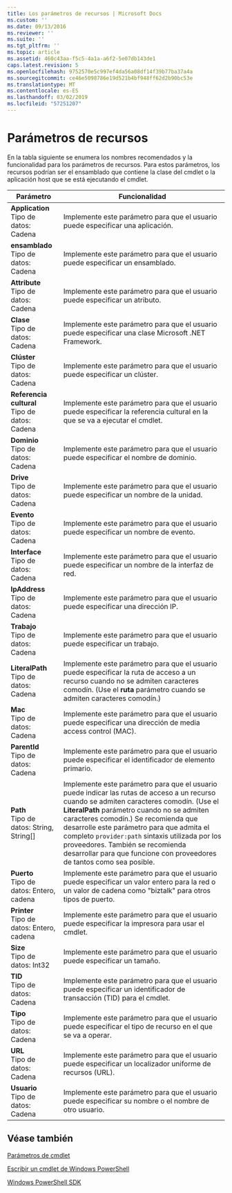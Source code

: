 ```yaml
---
title: Los parámetros de recursos | Microsoft Docs
ms.custom: ''
ms.date: 09/13/2016
ms.reviewer: ''
ms.suite: ''
ms.tgt_pltfrm: ''
ms.topic: article
ms.assetid: 460c43aa-f5c5-4a1a-a6f2-5e07db143de1
caps.latest.revision: 5
ms.openlocfilehash: 9752570e5c997ef4da56a08df14f39b77ba37a4a
ms.sourcegitcommit: ce46e5098786e19d521b4bf948ff62d2b90bc53e
ms.translationtype: MT
ms.contentlocale: es-ES
ms.lasthandoff: 03/02/2019
ms.locfileid: "57251207"
---
```

# <a name="resource-parameters"></a>Parámetros de recursos

En la tabla siguiente se enumera los nombres recomendados y la funcionalidad para los parámetros de recursos. Para estos parámetros, los recursos podrían ser el ensamblado que contiene la clase del cmdlet o la aplicación host que se está ejecutando el cmdlet.

|Parámetro|Funcionalidad|
|---|---|
|**Application**<br>Tipo de datos: Cadena|Implemente este parámetro para que el usuario puede especificar una aplicación.|
|**ensamblado**<br>Tipo de datos: Cadena|Implemente este parámetro para que el usuario puede especificar un ensamblado.|
|**Attribute**<br>Tipo de datos: Cadena|Implemente este parámetro para que el usuario puede especificar un atributo.|
|**Clase**<br>Tipo de datos: Cadena|Implemente este parámetro para que el usuario puede especificar una clase Microsoft .NET Framework.|
|**Clúster**<br>Tipo de datos: Cadena|Implemente este parámetro para que el usuario puede especificar un clúster.|
|**Referencia cultural**<br>Tipo de datos: Cadena|Implemente este parámetro para que el usuario puede especificar la referencia cultural en la que se va a ejecutar el cmdlet.|
|**Dominio**<br>Tipo de datos: Cadena|Implemente este parámetro para que el usuario puede especificar el nombre de dominio.|
|**Drive**<br>Tipo de datos: Cadena|Implemente este parámetro para que el usuario puede especificar un nombre de la unidad.|
|**Evento**<br>Tipo de datos: Cadena|Implemente este parámetro para que el usuario puede especificar un nombre de evento.|
|**Interface**<br>Tipo de datos: Cadena|Implemente este parámetro para que el usuario puede especificar un nombre de la interfaz de red.|
|**IpAddress**<br>Tipo de datos: Cadena|Implemente este parámetro para que el usuario puede especificar una dirección IP.|
|**Trabajo**<br>Tipo de datos: Cadena|Implemente este parámetro para que el usuario puede especificar un trabajo.|
|**LiteralPath**<br>Tipo de datos: Cadena|Implemente este parámetro para que el usuario puede especificar la ruta de acceso a un recurso cuando no se admiten caracteres comodín. (Use el **ruta** parámetro cuando se admiten caracteres comodín.)|
|**Mac**<br>Tipo de datos: Cadena|Implemente este parámetro para que el usuario puede especificar una dirección de media access control (MAC).|
|**ParentId**<br>Tipo de datos: Cadena|Implemente este parámetro para que el usuario puede especificar el identificador de elemento primario.|
|**Path**<br>Tipo de datos: String, String[]|Implemente este parámetro para que el usuario puede indicar las rutas de acceso a un recurso cuando se admiten caracteres comodín. (Use el **LiteralPath** parámetro cuando no se admiten caracteres comodín.) Se recomienda que desarrolle este parámetro para que admita el completo `provider:path` sintaxis utilizada por los proveedores. También se recomienda desarrollar para que funcione con proveedores de tantos como sea posible.|
|**Puerto**<br>Tipo de datos: Entero, cadena|Implemente este parámetro para que el usuario puede especificar un valor entero para la red o un valor de cadena como "biztalk" para otros tipos de puerto.|
|**Printer**<br>Tipo de datos: Entero, cadena|Implemente este parámetro para que el usuario puede especificar la impresora para usar el cmdlet.|
|**Size**<br>Tipo de datos: Int32|Implemente este parámetro para que el usuario puede especificar un tamaño.|
|**TID**<br>Tipo de datos: Cadena|Implemente este parámetro para que el usuario puede especificar un identificador de transacción (TID) para el cmdlet.|
|**Tipo**<br>Tipo de datos: Cadena|Implemente este parámetro para que el usuario puede especificar el tipo de recurso en el que se va a operar.|
|**URL**<br>Tipo de datos: Cadena|Implemente este parámetro para que el usuario puede especificar un localizador uniforme de recursos (URL).|
|**Usuario**<br>Tipo de datos: Cadena|Implemente este parámetro para que el usuario puede especificar su nombre o el nombre de otro usuario.|

## <a name="see-also"></a>Véase también

[Parámetros de cmdlet](./cmdlet-parameters.md)

[Escribir un cmdlet de Windows PowerShell](./writing-a-windows-powershell-cmdlet.md)

[Windows PowerShell SDK](../windows-powershell-reference.md)
